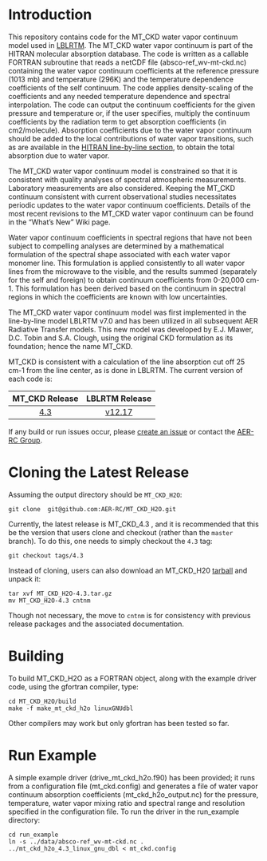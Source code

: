 # Introduction

This repository contains code for the MT_CKD water vapor continuum model used in [LBLRTM](https://github.com/AER-RC/LBLRTM). The MT_CKD water vapor continuum is part of the HITRAN molecular absorption database. The code is written as a callable FORTRAN subroutine that reads a netCDF file (absco-ref_wv-mt-ckd.nc) containing the water vapor continuum coefficients at the reference pressure (1013 mb) and temperature (296K) and the temperature dependence coefficients of the self continuum. The code applies density-scaling of the coefficients and any needed temperature dependence and spectral interpolation. The code can output the continuum coefficients for the given pressure and temperature or, if the user specifies, multiply the continuum coefficients by the radiation term to get absorption coefficients (in cm2/molecule).  Absorption coefficients due to the water vapor continuum should be added to the local contributions of water vapor transitions, such as are available in the [HITRAN line-by-line section](https://hitran.org/lbl/), to obtain the total absorption due to water vapor.

The MT_CKD water vapor continuum model is constrained so that it is consistent with quality analyses of spectral atmospheric measurements. Laboratory measurements are also considered. Keeping the MT_CKD continuum consistent with current observational studies necessitates periodic updates to the water vapor continuum coefficients. Details of the most recent revisions to the MT_CKD water vapor continuum can be found in the “What’s New” Wiki page.

Water vapor continuum coefficients in spectral regions that have not been subject to compelling analyses are determined by a mathematical formulation of the spectral shape associated with each water vapor monomer line. This formulation is applied consistently to all water vapor lines from the microwave to the visible, and the results summed (separately for the self and foreign) to obtain continuum coefficients from 0-20,000 cm-1. This formulation has been derived based on the continuum in spectral regions in which the coefficients are known with low uncertainties.

The MT_CKD water vapor continuum model was first implemented in the line-by-line model LBLRTM v7.0 and has been utilized in all subsequent AER Radiative Transfer models. This new model was developed by E.J. Mlawer, D.C. Tobin and S.A. Clough, using the original CKD formulation as its foundation; hence the name MT_CKD.

MT_CKD is consistent with a calculation of the line absorption cut off 25 cm-1 from the line center, as is done in LBLRTM. The current version of each code is:


| MT_CKD Release | LBLRTM Release |
| :---: | :---: | 
| [4.3](https://github.com/AER-RC/MT_CKD_H2O/releases/tag/4.3)| [v12.17](https://github.com/AER-RC/LBLRTM/releases/tag/v12.17) |

If any build or run issues occur, please [create an issue](https://github.com/AER-RC/MT_CKD_H2O/issues) or contact the [AER-RC Group](https://github.com/AER-RC).

# Cloning the Latest Release

Assuming the output directory should be `MT_CKD_H2O`:

`git clone  git@github.com:AER-RC/MT_CKD_H2O.git`



Currently, the latest release is MT_CKD_4.3 , and it is recommended that this be the version that users clone and checkout (rather than the `master` branch). To do this, one needs to simply checkout the `4.3` tag:

```
git checkout tags/4.3
```

Instead of cloning, users can also download an MT_CKD_H20 [tarball](https://github.com/AER-RC/MT_CKD_H2O/releases/tag/4.3) and unpack it:

```
tar xvf MT_CKD_H2O-4.3.tar.gz
mv MT_CKD_H2O-4.3 cntnm
```
Though not necessary, the move to `cntnm` is for consistency with previous release packages and the associated documentation.

# Building

To build MT_CKD_H2O as a FORTRAN object, along with the example driver code, using the gfortran compiler, type: 

```
cd MT_CKD_H2O/build
make -f make_mt_ckd_h2o linuxGNUdbl
```

Other compilers may work but only gfortran has been tested so far.


# Run Example

A simple example driver (drive_mt_ckd_h2o.f90) has been provided; it runs from a configuration file (mt_ckd.config) and generates a file of water vapor continuum absorption coefficients (mt_ckd_h2o_output.nc) for the pressure, temperature, water vapor mixing ratio and spectral range and resolution specified in the configuration file. To run the driver in the run_example directory:

```
cd run_example
ln -s ../data/absco-ref_wv-mt-ckd.nc .
../mt_ckd_h2o_4.3_linux_gnu_dbl < mt_ckd.config
```


